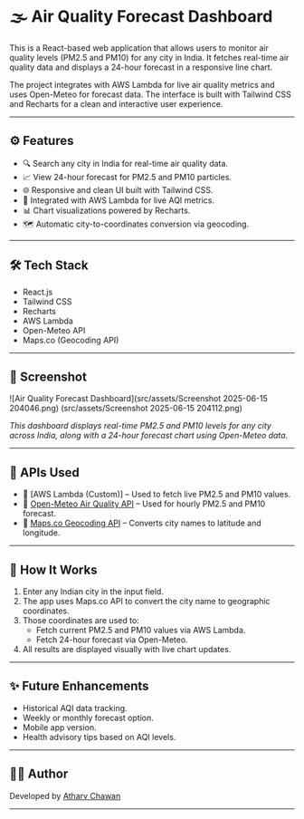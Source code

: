 # 🌫️ Air Quality Forecast Dashboard

This is a React-based web application that allows users to monitor air quality levels (PM2.5 and PM10) for any city in India. It fetches real-time air quality data and displays a 24-hour forecast in a responsive line chart.

The project integrates with AWS Lambda for live air quality metrics and uses Open-Meteo for forecast data. The interface is built with Tailwind CSS and Recharts for a clean and interactive user experience.

---

## ⚙️ Features

- 🔍 Search any city in India for real-time air quality data.
- 📈 View 24-hour forecast for PM2.5 and PM10 particles.
- 🌐 Responsive and clean UI built with Tailwind CSS.
- 📡 Integrated with AWS Lambda for live AQI metrics.
- 📊 Chart visualizations powered by Recharts.
- 🗺️ Automatic city-to-coordinates conversion via geocoding.

---

## 🛠 Tech Stack

- React.js
- Tailwind CSS
- Recharts
- AWS Lambda
- Open-Meteo API
- Maps.co (Geocoding API)

---

## 📸 Screenshot

![Air Quality Forecast Dashboard](src/assets/Screenshot 2025-06-15 204046.png)
(src/assets/Screenshot 2025-06-15 204112.png)


_This dashboard displays real-time PM2.5 and PM10 levels for any city across India, along with a 24-hour forecast chart using Open-Meteo data._

---

## 🔗 APIs Used

- 🔹 [AWS Lambda (Custom)] – Used to fetch live PM2.5 and PM10 values.
- 🔹 [Open-Meteo Air Quality API](https://open-meteo.com/) – Used for hourly PM2.5 and PM10 forecast.
- 🔹 [Maps.co Geocoding API](https://geocode.maps.co/) – Converts city names to latitude and longitude.

---

## 🧠 How It Works

1. Enter any Indian city in the input field.
2. The app uses Maps.co API to convert the city name to geographic coordinates.
3. Those coordinates are used to:
   - Fetch current PM2.5 and PM10 values via AWS Lambda.
   - Fetch 24-hour forecast via Open-Meteo.
4. All results are displayed visually with live chart updates.

---

## ✨ Future Enhancements

- Historical AQI data tracking.
- Weekly or monthly forecast option.
- Mobile app version.
- Health advisory tips based on AQI levels.

---

## 👨‍💻 Author

Developed by [Atharv Chawan](https://www.linkedin.com/in/atharv-chawan-ab01152a7/)

---

